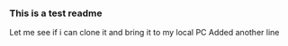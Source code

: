 ### This is a test readme

Let me see if i can clone it and bring it to my local PC
Added another line
